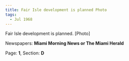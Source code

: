 ```yaml
---  
title: Fair Isle development is planned Photo  
tags:  
  - Jul 1968  
---  
```

  
Fair Isle development is planned. [Photo]  
  
Newspapers: **Miami Morning News or The Miami Herald**  
  
Page: **1**, Section: **D** 
